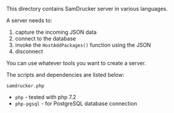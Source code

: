 This directory contains SamDrucker server in various languages.

A server needs to:

1. capture the incoming JSON data
1. connect to the database
1. invoke the `HostAddPackages()` function using the JSON
1. disconnect

You can use whatever tools you want to create a server.

The scripts and dependencies are listed below:

`samdrucker.php`

* `php` - tested with php 7.2
* `php-pgsql` - for PostgreSQL database connection
